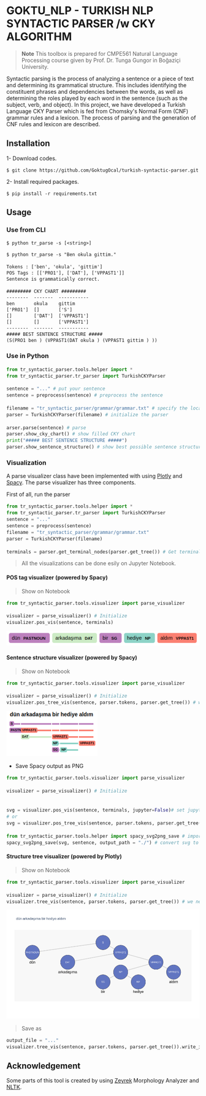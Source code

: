 # GOKTU_NLP - TURKISH NLP SYNTACTIC PARSER /w CKY ALGORITHM

> **Note**
> This toolbox is prepared for CMPE561 Natural Language Processing course given by Prof. Dr. Tunga Gungor in Boğaziçi University.

Syntactic parsing is the process of analyzing a sentence or a piece of text and determining its grammatical structure. This includes identifying the constituent phrases and dependencies between the words, as well as determining the roles played by each word in the sentence (such as the subject, verb, and object). In this project, we have developed a Turkish Language CKY Parser which is fed from Chomsky's Normal Form (CNF) grammar rules and a lexicon. The process of parsing and the generation of CNF rules and lexicon are described.


## Installation

1- Download codes.
```shell
$ git clone https://github.com/GoktugOcal/turkish-syntactic-parser.git
```

2- Install required packages.
```shell
$ pip install -r requirements.txt
```

## Usage

### Use from CLI
```shell
$ python tr_parse -s [<string>]
```

```shell
$ python tr_parse -s "Ben okula gittim."

Tokens : ['ben', 'okula', 'gittim']
POS Tags : [['PRO1'], ['DAT'], ['VPPAST1']]
Sentence is grammatically correct.

######### CKY CHART #########
--------  -------  -----------
ben       okula    gittim
['PRO1']  []       ['S']
[]        ['DAT']  ['VPPAST1']
[]        []       ['VPPAST1']
--------  -------  -----------
##### BEST SENTENCE STRUCTURE #####
(S(PRO1 ben ) (VPPAST1(DAT okula ) (VPPAST1 gittim ) ))

```

### Use in Python

```python
from tr_syntactic_parser.tools.helper import *
from tr_syntactic_parser.tr_parser import TurkishCKYParser

sentence = "..." # put your sentence
sentence = preprocess(sentence) # preprocess the sentence

filename = "tr_syntactic_parser/grammar/grammar.txt" # specify the location of CNF grammar"
parser = TurkishCKYParser(filename) # initialize the parser

arser.parse(sentence) # parse
parser.show_cky_chart() # show filled CKY chart
print("##### BEST SENTENCE STRUCTURE #####")
parser.show_sentence_structure() # show best possible sentence structure
```

### Visualization
A parse visualizer class have been implemented with using [Plotly](https://plotly.com/) and [Spacy](https://spacy.io/). The parse visualizer has three components.


First of all, run the parser
```python
from tr_syntactic_parser.tools.helper import *
from tr_syntactic_parser.tr_parser import TurkishCKYParser
sentence = "..."
sentence = preprocess(sentence)
filename = "tr_syntactic_parser/grammar/grammar.txt"
parser = TurkishCKYParser(filename)

terminals = parser.get_terminal_nodes(parser.get_tree()) # Get terminal nodes
```
> All the visualizations can be done esily on Jupyter Notebook.

#### POS tag visualizer (powered by Spacy)

> Show on Notebook
```python
from tr_syntactic_parser.tools.visualizer import parse_visualizer

visualizer = parse_visualizer() # Initialize 
visualizer.pos_vis(sentence, terminals)
```
![POS tag visualization](/img/pos_test.png "POS tags")

#### Sentence structure visualizer (powered by Spacy)

> Show on Notebook
```python
from tr_syntactic_parser.tools.visualizer import parse_visualizer

visualizer = parse_visualizer() # Initialize 
visualizer.pos_tree_vis(sentence, parser.tokens, parser.get_tree()) # we need tokens of sentence and root of the tree in that case
```
![POS tree visualization](/img/pos_tree_test.png "Sentence Structure")

- Save Spacy output as PNG
```python
from tr_syntactic_parser.tools.visualizer import parse_visualizer

visualizer = parse_visualizer() # Initialize 


svg = visualizer.pos_vis(sentence, terminals, jupyter=False)# set jupyter=False
# or
svg = visualizer.pos_tree_vis(sentence, parser.tokens, parser.get_tree(), jupyter=False)

from tr_syntactic_parser.tools.helper import spacy_svg2png_save # import function from helpers
spacy_svg2png_save(svg, sentence, output_path = "./") # convert svg to png
```


#### Structure tree visualizer (powered by Plotly)

> Show on Notebook
```python
from tr_syntactic_parser.tools.visualizer import parse_visualizer

visualizer = parse_visualizer() # Initialize 
visualizer.tree_vis(sentence, parser.tokens, parser.get_tree()) # we need tokens of sentence and root of the tree in that case
```

![Tree visualization](/img/trees/[tree]dun_arkadasima_bir_hediye_aldim.png "Sentence Tree Structure")


> Save as
```python
output_file = "..."
visualizer.tree_vis(sentence, parser.tokens, parser.get_tree()).write_image(output_file)
```

## Acknowledgement
Some parts of this tool is created by using [Zeyrek](https://github.com/obulat/zeyrek) Morphology Analyzer and [NLTK](https://www.nltk.org).
